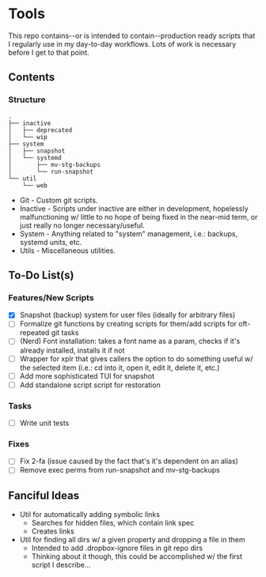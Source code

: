 # Tools

This repo contains--or is intended to contain--production ready scripts that I regularly use in my day-to-day workflows. Lots of work is necessary before I get to that point.

## Contents

### Structure

```
.
├── inactive
│   ├── deprecated
│   └── wip
├── system
│   ├── snapshot
│   └── systemd
│       ├── mv-stg-backups
│       └── run-snapshot
└── util
    └── web
```

* Git - Custom git scripts.
* Inactive - Scripts under inactive are either in development, hopelessly malfunctioning w/ little to no hope of being fixed in the near-mid term, or just really no longer necessary/useful. 
* System - Anything related to "system" management, i.e.: backups, systemd units, etc.
* Utils - Miscellaneous utilities.

## To-Do List(s)

### Features/New Scripts

- [x] Snapshot (backup) system for user files (ideally for arbitrary files)
- [ ] Formalize git functions by creating scripts for them/add scripts for oft-repeated git tasks
- [ ] (Nerd) Font installation: takes a font name as a param, checks if it's already installed, installs it if not
- [ ] Wrapper for xplr that gives callers the option to do something useful w/ the selected item (i.e.: cd into it, open it, edit it, delete it, etc.)
- [ ] Add more sophisticated TUI for snapshot
- [ ] Add standalone script script for restoration

### Tasks

- [ ] Write unit tests

### Fixes

- [ ] Fix 2-fa (issue caused by the fact that's it's dependent on an alias)
- [ ] Remove exec perms from run-snapshot and mv-stg-backups

## Fanciful Ideas

* Util for automatically adding symbolic links
  * Searches for hidden files, which contain link spec
  * Creates links
* Util for finding all dirs w/ a given property and dropping a file in them
  * Intended to add .dropbox-ignore files in git repo dirs
  * Thinking about it though, this could be accomplished w/ the first script I
    describe...

